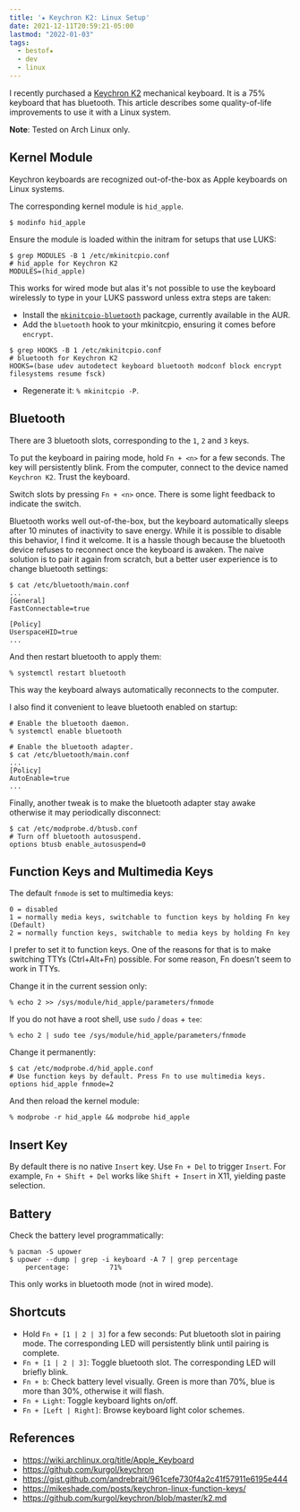 ```yaml
---
title: '★ Keychron K2: Linux Setup'
date: 2021-12-11T20:59:21-05:00
lastmod: "2022-01-03"
tags:
  - bestof★
  - dev
  - linux
---
```


I recently purchased a [Keychron K2](https://www.keychron.com/products/keychron-k2-wireless-mechanical-keyboard) mechanical keyboard. It is a 75% keyboard that has bluetooth. This article describes some quality-of-life improvements to use it with a Linux system.


**Note**: Tested on Arch Linux only.

## Kernel Module

Keychron keyboards are recognized out-of-the-box as Apple keyboards on Linux systems.

The corresponding kernel module is `hid_apple`.

```shell
$ modinfo hid_apple
```

Ensure the module is loaded within the initram for setups that use LUKS:

```shell
$ grep MODULES -B 1 /etc/mkinitcpio.conf
# hid_apple for Keychron K2
MODULES=(hid_apple)
```

This works for wired mode but alas it's not possible to use the keyboard wirelessly to type in your LUKS password unless extra steps are taken:

- Install the [`mkinitcpio-bluetooth`](https://aur.archlinux.org/packages/mkinitcpio-bluetooth/) package, currently available in the AUR.
- Add the `bluetooth` hook to your mkinitcpio, ensuring it comes before `encrypt`.

```shell
$ grep HOOKS -B 1 /etc/mkinitcpio.conf
# bluetooth for Keychron K2
HOOKS=(base udev autodetect keyboard bluetooth modconf block encrypt filesystems resume fsck)
```

- Regenerate it: `% mkinitcpio -P`.

## Bluetooth

There are 3 bluetooth slots, corresponding to the `1`, `2` and `3` keys.

To put the keyboard in pairing mode, hold `Fn + <n>` for a few seconds. The key will persistently blink.
From the computer, connect to the device named `Keychron K2`. Trust the keyboard.

Switch slots by pressing `Fn + <n>` once. There is some light feedback to indicate the switch.

Bluetooth works well out-of-the-box, but the keyboard automatically sleeps after 10 minutes of inactivity to save energy.
While it is possible to disable this behavior, I find it welcome. It is a hassle though because the bluetooth device refuses to reconnect once the keyboard is awaken. The naive solution is to pair it again from scratch, but a better user experience is to change bluetooth settings:

```shell
$ cat /etc/bluetooth/main.conf
...
[General]
FastConnectable=true

[Policy]
UserspaceHID=true
...
```

And then restart bluetooth to apply them:

```shell
% systemctl restart bluetooth
```

This way the keyboard always automatically reconnects to the computer.

I also find it convenient to leave bluetooth enabled on startup:

```shell
# Enable the bluetooth daemon.
% systemctl enable bluetooth

# Enable the bluetooth adapter.
$ cat /etc/bluetooth/main.conf
...
[Policy]
AutoEnable=true
...
```

Finally, another tweak is to make the bluetooth adapter stay awake otherwise it may periodically disconnect:

```shell
$ cat /etc/modprobe.d/btusb.conf
# Turn off bluetooth autosuspend.
options btusb enable_autosuspend=0
```

## Function Keys and Multimedia Keys

The default `fnmode` is set to multimedia keys:

```
0 = disabled
1 = normally media keys, switchable to function keys by holding Fn key (Default)
2 = normally function keys, switchable to media keys by holding Fn key
```

I prefer to set it to function keys. One of the reasons for that is to make
switching TTYs (Ctrl+Alt+Fn) possible. For some reason, Fn doesn't seem to work
in TTYs.

Change it in the current session only:

```shell
% echo 2 >> /sys/module/hid_apple/parameters/fnmode
```

If you do not have a root shell, use `sudo` / `doas` + `tee`:

```shell
% echo 2 | sudo tee /sys/module/hid_apple/parameters/fnmode
```

Change it permanently:

```shell
$ cat /etc/modprobe.d/hid_apple.conf
# Use function keys by default. Press Fn to use multimedia keys.
options hid_apple fnmode=2
```

And then reload the kernel module:

```shell
% modprobe -r hid_apple && modprobe hid_apple
```

## Insert Key

By default there is no native `Insert` key. Use `Fn + Del` to trigger `Insert`. For example, `Fn + Shift + Del` works like `Shift + Insert` in X11, yielding paste selection.

## Battery

Check the battery level programmatically:

```shell
% pacman -S upower
$ upower --dump | grep -i keyboard -A 7 | grep percentage
    percentage:          71%
```

This only works in bluetooth mode (not in wired mode).

## Shortcuts

- Hold `Fn + [1 | 2 | 3]` for a few seconds: Put bluetooth slot in pairing mode. The corresponding LED will persistently blink until pairing is complete.
- `Fn + [1 | 2 | 3]`: Toggle bluetooth slot. The corresponding LED will briefly blink.
- `Fn + b`: Check battery level visually. Green is more than 70%, blue is more than 30%, otherwise it will flash.
- `Fn + Light`: Toggle keyboard lights on/off.
- `Fn + [Left | Right]`: Browse keyboard light color schemes.

## References

- https://wiki.archlinux.org/title/Apple_Keyboard
- https://github.com/kurgol/keychron
- https://gist.github.com/andrebrait/961cefe730f4a2c41f57911e6195e444
- https://mikeshade.com/posts/keychron-linux-function-keys/
- https://github.com/kurgol/keychron/blob/master/k2.md
